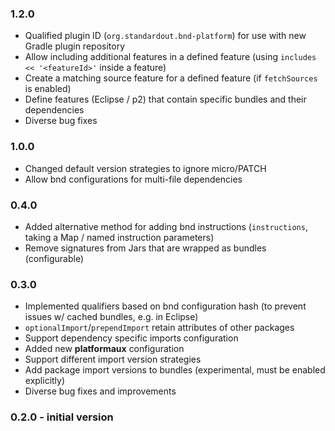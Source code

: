 ### 1.2.0

 - Qualified plugin ID (`org.standardout.bnd-platform`) for use with new Gradle plugin repository
 - Allow including additional features in a defined feature (using `includes << '<featureId>'` inside a feature)
 - Create a matching source feature for a defined feature (if `fetchSources` is enabled)
 - Define features (Eclipse / p2) that contain specific bundles and their dependencies
 - Diverse bug fixes

### 1.0.0

 - Changed default version strategies to ignore micro/PATCH
 - Allow bnd configurations for multi-file dependencies

### 0.4.0

 - Added alternative method for adding bnd instructions (`instructions`, taking a Map / named instruction parameters)
 - Remove signatures from Jars that are wrapped as bundles (configurable)

### 0.3.0

 - Implemented qualifiers based on bnd configuration hash (to prevent issues w/ cached bundles, e.g. in Eclipse)
 - `optionalImport`/`prependImport` retain attributes of other packages
 - Support dependency specific imports configuration
 - Added new **platformaux** configuration
 - Support different import version strategies
 - Add package import versions to bundles (experimental, must be enabled explicitly)
 - Diverse bug fixes and improvements

### 0.2.0 - initial version
